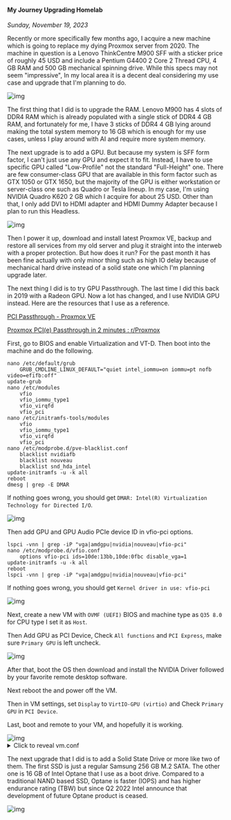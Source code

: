 #### My Journey Upgrading Homelab
_Sunday, November 19, 2023_

Recently or more specifically few months ago, I acquire a new machine 
which is going to replace my dying Proxmox server from 2020. The machine 
in question is a Lenovo ThinkCentre M900 SFF with a sticker price of 
roughly 45 USD and include a Pentium G4400 2 Core 2 Thread CPU, 4 GB 
RAM and 500 GB mechanical spinning drive. While this specs may not seem 
"impressive", In my local area it is a decent deal considering my 
use case and upgrade that I'm planning to do.

<div class="row">
	<div class="col-sm-3"></div>
	<div class="col-sm-6">
		<div class="img-thumbnail">
			<img class="img-fluid" loading="lazy" src="./posts/2023-11-19-my-journey-upgrading-homelab/01.jpg" alt="img">
		</div>
	</div>
	<div class="col-sm-3"></div>
</div>

The first thing that I did is to upgrade the RAM. Lenovo M900 has 4 
slots of DDR4 RAM which is already populated with a single 
stick of DDR4 4 GB RAM, and fortunately for me, I have 3 sticks of 
DDR4 4 GB lying around making the total system memory to 16 GB which 
is enough for my use cases, unless I play around with AI and require 
more system memory.

The next upgrade is to add a GPU. But because my system is SFF form 
factor, I can't just use any GPU and expect it to fit. Instead, I 
have to use specific GPU called "Low-Profile" not the standard 
"Full-Height" one. There are few consumer-class GPU that are available 
in this form factor such as GTX 1050 or GTX 1650, but the majority of 
the GPU is either workstation or server-class one such as Quadro 
or Tesla lineup. In my case, I'm using NVIDIA Quadro K620 2 GB which 
I acquire for about 25 USD. Other than that, I only add DVI to HDMI 
adapter and HDMI Dummy Adapter because I plan to run this Headless.

<div class="row">
	<div class="col-sm-3"></div>
	<div class="col-sm-6">
		<div class="img-thumbnail">
			<img class="img-fluid" loading="lazy" src="./posts/2023-11-19-my-journey-upgrading-homelab/02.jpg" alt="img">
		</div>
	</div>
	<div class="col-sm-3"></div>
</div>

Then I power it up, download and install latest Proxmox VE, backup 
and restore all services from my old server and plug it straight 
into the interweb with a proper protection. But how does it run? 
For the past month it has been fine actually with only minor thing such 
as high IO delay because of mechanical hard drive instead of a solid 
state one which I'm planning upgrade later.

The next thing I did is to try GPU Passthrough. The last time I did this 
back in 2019 with a Radeon GPU. Now a lot has changed, and I use NVIDIA 
GPU instead. Here are the resources that I use as a reference.

[PCI Passthrough - Proxmox VE](https://pve.proxmox.com/wiki/PCI_Passthrough)

[Proxmox PCI(e) Passthrough in 2 minutes : r/Proxmox](https://www.reddit.com/r/Proxmox/comments/lcnn5w/proxmox_pcie_passthrough_in_2_minutes/)

First, go to BIOS and enable Virtualization and VT-D. Then boot into 
the machine and do the following.
```
nano /etc/default/grub
	GRUB_CMDLINE_LINUX_DEFAULT="quiet intel_iommu=on iommu=pt nofb video=efifb:off"
update-grub
nano /etc/modules
	vfio
	vfio_iommu_type1
	vfio_virqfd
	vfio_pci
nano /etc/initramfs-tools/modules
	vfio
	vfio_iommu_type1
	vfio_virqfd
	vfio_pci
nano /etc/modprobe.d/pve-blacklist.conf
	blacklist nvidiafb
	blacklist nouveau
	blacklist snd_hda_intel
update-initramfs -u -k all
reboot
dmesg | grep -E DMAR
```
If nothing goes wrong, you should get `DMAR: Intel(R) Virtualization Technology for Directed I/O`.
<div class="row">
	<div class="col-sm-3"></div>
	<div class="col-sm-6">
		<div class="img-thumbnail">
			<img class="img-fluid" loading="lazy" src="./posts/2023-11-19-my-journey-upgrading-homelab/03.png" alt="img">
		</div>
	</div>
	<div class="col-sm-3"></div>
</div>

Then add GPU and GPU Audio PCIe device ID in vfio-pci options.
```
lspci -vnn | grep -iP "vga|amdgpu|nvidia|nouveau|vfio-pci"
nano /etc/modprobe.d/vfio.conf
	options vfio-pci ids=10de:13bb,10de:0fbc disable_vga=1
update-initramfs -u -k all
reboot
lspci -vnn | grep -iP "vga|amdgpu|nvidia|nouveau|vfio-pci"
```
If nothing goes wrong, you should get `Kernel driver in use: vfio-pci`
<div class="row">
	<div class="col-sm-3"></div>
	<div class="col-sm-6">
		<div class="img-thumbnail">
			<img class="img-fluid" loading="lazy" src="./posts/2023-11-19-my-journey-upgrading-homelab/04.png" alt="img">
		</div>
	</div>
	<div class="col-sm-3"></div>
</div>

Next, create a new VM with `OVMF (UEFI)` BIOS and machine type as 
`Q35 8.0` for CPU type I set it as `Host`.

Then Add GPU as PCI Device, Check `All functions` and `PCI Express`, 
make sure `Primary GPU` is left uncheck.

<div class="row">
	<div class="col-sm-3"></div>
	<div class="col-sm-6">
		<div class="img-thumbnail">
			<img class="img-fluid" loading="lazy" src="./posts/2023-11-19-my-journey-upgrading-homelab/05.png" alt="img">
		</div>
	</div>
	<div class="col-sm-3"></div>
</div>

After that, boot the OS then download and install the NVIDIA Driver 
followed by your favorite remote desktop software.

Next reboot the and power off the VM.

Then in VM settings, set `Display` to `VirtIO-GPU (virtio)` and 
Check `Primary GPU` in `PCI Device`. 

Last, boot and remote to your VM, and hopefully it is working.

<div class="row">
	<div class="col-sm-3"></div>
	<div class="col-sm-6">
		<div class="img-thumbnail">
			<img class="img-fluid" loading="lazy" src="./posts/2023-11-19-my-journey-upgrading-homelab/06.png" alt="img">
		</div>
	</div>
	<div class="col-sm-3"></div>
</div>

<details>
<summary>Click to reveal vm.conf</summary>
```
bios: ovmf
boot: order=sata0;ide2;net0
cores: 2
cpu: host,hidden=1,flags=+pcid
efidisk0: local-lvm:vm-101-disk-0,efitype=4m,pre-enrolled-keys=1,size=4M
hostpci0: 0000:01:00,pcie=1,x-vga=1
ide2: local:iso/virtio-win.iso,media=cdrom,size=612812K
machine: pc-q35-8.0
memory: 8192
meta: creation-qemu=8.0.2,ctime=1698721066
name: vm.umbrella.net
net0: e1000=CD:80:C8:38:BE:0A,bridge=vmbr0,firewall=1
numa: 0
ostype: win10
sata0: local-lvm:vm-101-disk-1,size=64G
sata1: local-lvm:vm-101-disk-2,size=128G
smbios1: uuid=f64b38da-1149-4fc0-a3cf-05008ff2f08d
sockets: 1
vga: virtio
vmgenid: 1e606f3e-6cfc-42af-844b-cf61f4ebcb05
```
</details>

The next upgrade that I did is to add a Solid State Drive or more like 
two of them. The first SSD is just a regular Samsung 256 GB M.2 SATA. 
The other one is 16 GB of Intel Optane that I use as a boot drive. 
Compared to a traditional NAND based SSD, Optane is faster (IOPS) and 
has higher endurance rating (TBW) but since Q2 2022 Intel announce that 
development of future Optane product is ceased.

<div class="row">
	<div class="col-sm-3"></div>
	<div class="col-sm-6">
		<div class="img-thumbnail">
			<img class="img-fluid" loading="lazy" src="./posts/2023-11-19-my-journey-upgrading-homelab/07.jpg" alt="img">
		</div>
	</div>
	<div class="col-sm-3"></div>
</div>